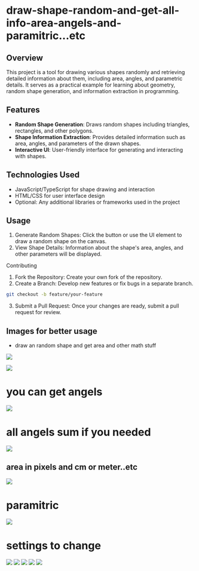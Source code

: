 # draw-shape-random-and-get-all-info-area-angels-and-paramitric...etc

## Overview

This project is a tool for drawing various shapes randomly and retrieving detailed information about them, including area, angles, and parametric details. It serves as a practical example for learning about geometry, random shape generation, and information extraction in programming.

## Features

- **Random Shape Generation**: Draws random shapes including triangles, rectangles, and other polygons.
- **Shape Information Extraction**: Provides detailed information such as area, angles, and parameters of the drawn shapes.
- **Interactive UI**: User-friendly interface for generating and interacting with shapes.

## Technologies Used

- JavaScript/TypeScript for shape drawing and interaction
- HTML/CSS for user interface design
- Optional: Any additional libraries or frameworks used in the project

## Usage
1. Generate Random Shapes: Click the button or use the UI element to draw a random shape on the canvas.
2. View Shape Details: Information about the shape's area, angles, and other parameters will be displayed.

Contributing
1. Fork the Repository: Create your own fork of the repository.
2. Create a Branch: Develop new features or fix bugs in a separate branch.
  ```bash
  git checkout -b feature/your-feature
  ```
3. Submit a Pull Request: Once your changes are ready, submit a pull request for review.


## Images for better usage
* draw an random shape and get area and other math stuff

![](randompics/Screenshot_2022-06-30-10-21-52-33_1dbf7f859d905664b3e4ffc4f55347b3.jpg)


![](randompics/Screenshot_2022-06-30-10-21-58-00_1dbf7f859d905664b3e4ffc4f55347b3.jpg)

# you can get angels

![](randompics/Screenshot_2022-06-30-10-22-09-20_1dbf7f859d905664b3e4ffc4f55347b3.jpg)

# all angels sum if you needed

![](randompics/Screenshot_2022-06-30-10-22-24-83_1dbf7f859d905664b3e4ffc4f55347b3.jpg)

<h2> area in pixels and cm or meter..etc</h2>

![](randompics/Screenshot_2022-06-30-10-22-31-11_1dbf7f859d905664b3e4ffc4f55347b3.jpg)

# paramitric

![](randompics/Screenshot_2022-06-30-10-22-36-78_1dbf7f859d905664b3e4ffc4f55347b3.jpg)

# settings to change

![](randompics/Screenshot_2022-06-30-10-22-46-69_1dbf7f859d905664b3e4ffc4f55347b3.jpg)
![](randompics/Screenshot_2022-06-30-10-23-15-46_1dbf7f859d905664b3e4ffc4f55347b3.jpg)
![](randompics/Screenshot_2022-06-30-10-23-21-71_1dbf7f859d905664b3e4ffc4f55347b3.jpg)
![](randompics/Screenshot_2022-06-30-10-23-29-83_1dbf7f859d905664b3e4ffc4f55347b3.jpg)
![](randompics/Screenshot_2022-06-30-10-23-40-23_1dbf7f859d905664b3e4ffc4f55347b3.jpg)

